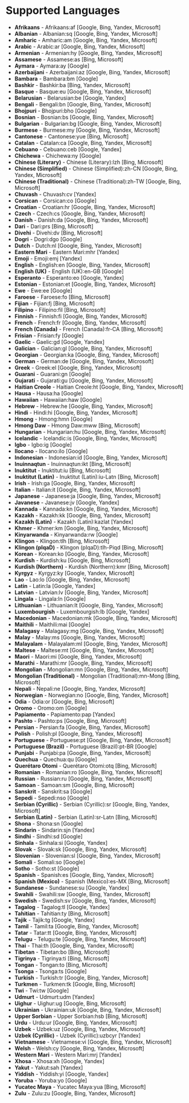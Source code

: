 # Supported Languages

* **Afrikaans** - Afrikaans:af  [Google, Bing, Yandex, Microsoft]
* **Albanian** - Albanian:sq  [Google, Bing, Yandex, Microsoft]
* **Amharic** - Amharic:am  [Google, Bing, Yandex, Microsoft]
* **Arabic** - Arabic:ar  [Google, Bing, Yandex, Microsoft]
* **Armenian** - Armenian:hy  [Google, Bing, Yandex, Microsoft]
* **Assamese** - Assamese:as  [Bing, Microsoft]
* **Aymara** - Aymara:ay  [Google]
* **Azerbaijani** - Azerbaijani:az  [Google, Bing, Yandex, Microsoft]
* **Bambara** - Bambara:bm  [Google]
* **Bashkir** - Bashkir:ba  [Bing, Yandex, Microsoft]
* **Basque** - Basque:eu  [Google, Bing, Yandex, Microsoft]
* **Belarusian** - Belarusian:be  [Google, Yandex]
* **Bengali** - Bengali:bn  [Google, Bing, Yandex, Microsoft]
* **Bhojpuri** - Bhojpuri:bho  [Google]
* **Bosnian** - Bosnian:bs  [Google, Bing, Yandex, Microsoft]
* **Bulgarian** - Bulgarian:bg  [Google, Bing, Yandex, Microsoft]
* **Burmese** - Burmese:my  [Google, Bing, Yandex, Microsoft]
* **Cantonese** - Cantonese:yue  [Bing, Microsoft]
* **Catalan** - Catalan:ca  [Google, Bing, Yandex, Microsoft]
* **Cebuano** - Cebuano:ceb  [Google, Yandex]
* **Chichewa** - Chichewa:ny  [Google]
* **Chinese (Literary)** - Chinese (Literary):lzh  [Bing, Microsoft]
* **Chinese (Simplified)** - Chinese (Simplified):zh-CN  [Google, Bing, Yandex, Microsoft]
* **Chinese (Traditional)** - Chinese (Traditional):zh-TW  [Google, Bing, Microsoft]
* **Chuvash** - Chuvash:cv  [Yandex]
* **Corsican** - Corsican:co  [Google]
* **Croatian** - Croatian:hr  [Google, Bing, Yandex, Microsoft]
* **Czech** - Czech:cs  [Google, Bing, Yandex, Microsoft]
* **Danish** - Danish:da  [Google, Bing, Yandex, Microsoft]
* **Dari** - Dari:prs  [Bing, Microsoft]
* **Divehi** - Divehi:dv  [Bing, Microsoft]
* **Dogri** - Dogri:dgo  [Google]
* **Dutch** - Dutch:nl  [Google, Bing, Yandex, Microsoft]
* **Eastern Mari** - Eastern Mari:mhr  [Yandex]
* **Emoji** - Emoji:emj  [Yandex]
* **English** - English:en  [Google, Bing, Yandex, Microsoft]
* **English (UK)** - English (UK):en-GB  [Google]
* **Esperanto** - Esperanto:eo  [Google, Yandex]
* **Estonian** - Estonian:et  [Google, Bing, Yandex, Microsoft]
* **Ewe** - Ewe:ee  [Google]
* **Faroese** - Faroese:fo  [Bing, Microsoft]
* **Fijian** - Fijian:fj  [Bing, Microsoft]
* **Filipino** - Filipino:fil  [Bing, Microsoft]
* **Finnish** - Finnish:fi  [Google, Bing, Yandex, Microsoft]
* **French** - French:fr  [Google, Bing, Yandex, Microsoft]
* **French (Canada)** - French (Canada):fr-CA  [Bing, Microsoft]
* **Frisian** - Frisian:fy  [Google]
* **Gaelic** - Gaelic:gd  [Google, Yandex]
* **Galician** - Galician:gl  [Google, Bing, Yandex, Microsoft]
* **Georgian** - Georgian:ka  [Google, Bing, Yandex, Microsoft]
* **German** - German:de  [Google, Bing, Yandex, Microsoft]
* **Greek** - Greek:el  [Google, Bing, Yandex, Microsoft]
* **Guarani** - Guarani:gn  [Google]
* **Gujarati** - Gujarati:gu  [Google, Bing, Yandex, Microsoft]
* **Haitian Creole** - Haitian Creole:ht  [Google, Bing, Yandex, Microsoft]
* **Hausa** - Hausa:ha  [Google]
* **Hawaiian** - Hawaiian:haw  [Google]
* **Hebrew** - Hebrew:he  [Google, Bing, Yandex, Microsoft]
* **Hindi** - Hindi:hi  [Google, Bing, Yandex, Microsoft]
* **Hmong** - Hmong:hmn  [Google]
* **Hmong Daw** - Hmong Daw:mww  [Bing, Microsoft]
* **Hungarian** - Hungarian:hu  [Google, Bing, Yandex, Microsoft]
* **Icelandic** - Icelandic:is  [Google, Bing, Yandex, Microsoft]
* **Igbo** - Igbo:ig  [Google]
* **Ilocano** - Ilocano:ilo  [Google]
* **Indonesian** - Indonesian:id  [Google, Bing, Yandex, Microsoft]
* **Inuinnaqtun** - Inuinnaqtun:ikt  [Bing, Microsoft]
* **Inuktitut** - Inuktitut:iu  [Bing, Microsoft]
* **Inuktitut (Latin)** - Inuktitut (Latin):iu-Latn  [Bing, Microsoft]
* **Irish** - Irish:ga  [Google, Bing, Yandex, Microsoft]
* **Italian** - Italian:it  [Google, Bing, Yandex, Microsoft]
* **Japanese** - Japanese:ja  [Google, Bing, Yandex, Microsoft]
* **Javanese** - Javanese:jv  [Google, Yandex]
* **Kannada** - Kannada:kn  [Google, Bing, Yandex, Microsoft]
* **Kazakh** - Kazakh:kk  [Google, Bing, Yandex, Microsoft]
* **Kazakh (Latin)** - Kazakh (Latin):kazlat  [Yandex]
* **Khmer** - Khmer:km  [Google, Bing, Yandex, Microsoft]
* **Kinyarwanda** - Kinyarwanda:rw  [Google]
* **Klingon** - Klingon:tlh  [Bing, Microsoft]
* **Klingon (pIqaD)** - Klingon (pIqaD):tlh-Piqd  [Bing, Microsoft]
* **Korean** - Korean:ko  [Google, Bing, Yandex, Microsoft]
* **Kurdish** - Kurdish:ku  [Google, Bing, Microsoft]
* **Kurdish (Northern)** - Kurdish (Northern):kmr  [Bing, Microsoft]
* **Kyrgyz** - Kyrgyz:ky  [Google, Yandex, Microsoft]
* **Lao** - Lao:lo  [Google, Bing, Yandex, Microsoft]
* **Latin** - Latin:la  [Google, Yandex]
* **Latvian** - Latvian:lv  [Google, Bing, Yandex, Microsoft]
* **Lingala** - Lingala:ln  [Google]
* **Lithuanian** - Lithuanian:lt  [Google, Bing, Yandex, Microsoft]
* **Luxembourgish** - Luxembourgish:lb  [Google, Yandex]
* **Macedonian** - Macedonian:mk  [Google, Bing, Yandex, Microsoft]
* **Maithili** - Maithili:mai  [Google]
* **Malagasy** - Malagasy:mg  [Google, Bing, Yandex, Microsoft]
* **Malay** - Malay:ms  [Google, Bing, Yandex, Microsoft]
* **Malayalam** - Malayalam:ml  [Google, Bing, Yandex, Microsoft]
* **Maltese** - Maltese:mt  [Google, Bing, Yandex, Microsoft]
* **Maori** - Maori:mi  [Google, Bing, Yandex, Microsoft]
* **Marathi** - Marathi:mr  [Google, Bing, Yandex, Microsoft]
* **Mongolian** - Mongolian:mn  [Google, Bing, Yandex, Microsoft]
* **Mongolian (Traditional)** - Mongolian (Traditional):mn-Mong  [Bing, Microsoft]
* **Nepali** - Nepali:ne  [Google, Bing, Yandex, Microsoft]
* **Norwegian** - Norwegian:no  [Google, Bing, Yandex, Microsoft]
* **Odia** - Odia:or  [Google, Bing, Microsoft]
* **Oromo** - Oromo:om  [Google]
* **Papiamento** - Papiamento:pap  [Yandex]
* **Pashto** - Pashto:ps  [Google, Bing, Microsoft]
* **Persian** - Persian:fa  [Google, Bing, Yandex, Microsoft]
* **Polish** - Polish:pl  [Google, Bing, Yandex, Microsoft]
* **Portuguese** - Portuguese:pt  [Google, Bing, Yandex, Microsoft]
* **Portuguese (Brazil)** - Portuguese (Brazil):pt-BR  [Google]
* **Punjabi** - Punjabi:pa  [Google, Bing, Yandex, Microsoft]
* **Quechua** - Quechua:qu  [Google]
* **Querétaro Otomi** - Querétaro Otomi:otq  [Bing, Microsoft]
* **Romanian** - Romanian:ro  [Google, Bing, Yandex, Microsoft]
* **Russian** - Russian:ru  [Google, Bing, Yandex, Microsoft]
* **Samoan** - Samoan:sm  [Google, Bing, Microsoft]
* **Sanskrit** - Sanskrit:sa  [Google]
* **Sepedi** - Sepedi:nso  [Google]
* **Serbian (Cyrillic)** - Serbian (Cyrillic):sr  [Google, Bing, Yandex, Microsoft]
* **Serbian (Latin)** - Serbian (Latin):sr-Latn  [Bing, Microsoft]
* **Shona** - Shona:sn  [Google]
* **Sindarin** - Sindarin:sjn  [Yandex]
* **Sindhi** - Sindhi:sd  [Google]
* **Sinhala** - Sinhala:si  [Google, Yandex]
* **Slovak** - Slovak:sk  [Google, Bing, Yandex, Microsoft]
* **Slovenian** - Slovenian:sl  [Google, Bing, Yandex, Microsoft]
* **Somali** - Somali:so  [Google]
* **Sotho** - Sotho:st  [Google]
* **Spanish** - Spanish:es  [Google, Bing, Yandex, Microsoft]
* **Spanish (Mexico)** - Spanish (Mexico):es-MX  [Bing, Microsoft]
* **Sundanese** - Sundanese:su  [Google, Yandex]
* **Swahili** - Swahili:sw  [Google, Bing, Yandex, Microsoft]
* **Swedish** - Swedish:sv  [Google, Bing, Yandex, Microsoft]
* **Tagalog** - Tagalog:tl  [Google, Yandex]
* **Tahitian** - Tahitian:ty  [Bing, Microsoft]
* **Tajik** - Tajik:tg  [Google, Yandex]
* **Tamil** - Tamil:ta  [Google, Bing, Yandex, Microsoft]
* **Tatar** - Tatar:tt  [Google, Bing, Yandex, Microsoft]
* **Telugu** - Telugu:te  [Google, Bing, Yandex, Microsoft]
* **Thai** - Thai:th  [Google, Bing, Yandex, Microsoft]
* **Tibetan** - Tibetan:bo  [Bing, Microsoft]
* **Tigrinya** - Tigrinya:ti  [Bing, Microsoft]
* **Tongan** - Tongan:to  [Bing, Microsoft]
* **Tsonga** - Tsonga:ts  [Google]
* **Turkish** - Turkish:tr  [Google, Bing, Yandex, Microsoft]
* **Turkmen** - Turkmen:tk  [Google, Bing, Microsoft]
* **Twi** - Twi:tw  [Google]
* **Udmurt** - Udmurt:udm  [Yandex]
* **Uighur** - Uighur:ug  [Google, Bing, Microsoft]
* **Ukrainian** - Ukrainian:uk  [Google, Bing, Yandex, Microsoft]
* **Upper Sorbian** - Upper Sorbian:hsb  [Bing, Microsoft]
* **Urdu** - Urdu:ur  [Google, Bing, Yandex, Microsoft]
* **Uzbek** - Uzbek:uz  [Google, Bing, Yandex, Microsoft]
* **Uzbek (Cyrillic)** - Uzbek (Cyrillic):uzbcyr  [Yandex]
* **Vietnamese** - Vietnamese:vi  [Google, Bing, Yandex, Microsoft]
* **Welsh** - Welsh:cy  [Google, Bing, Yandex, Microsoft]
* **Western Mari** - Western Mari:mrj  [Yandex]
* **Xhosa** - Xhosa:xh  [Google, Yandex]
* **Yakut** - Yakut:sah  [Yandex]
* **Yiddish** - Yiddish:yi  [Google, Yandex]
* **Yoruba** - Yoruba:yo  [Google]
* **Yucatec Maya** - Yucatec Maya:yua  [Bing, Microsoft]
* **Zulu** - Zulu:zu  [Google, Bing, Yandex, Microsoft]
